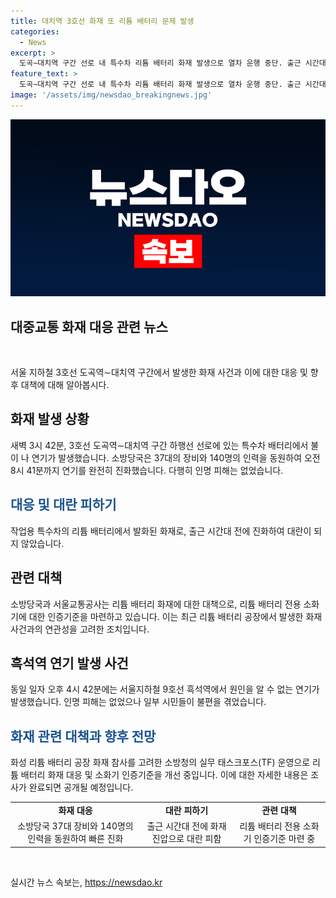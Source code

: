 ```yaml
---
title: 대치역 3호선 화재 또 리튬 배터리 문제 발생
categories:
  - News
excerpt: >
  도곡∼대치역 구간 선로 내 특수차 리튬 배터리 화재 발생으로 열차 운행 중단. 출근 시간대에 진화, 인명피해 없어. 당국, 리튬 배터리 전용 소화기 인증기준 마련 착수. 흑석역 연기 발생, 원인 미상. TF 운영해 리튬 배터리 화재 대응 강화 중. 미국 등 일부 국가 금속화재(D급) 소화기 기준 채택. 소방청, 화재 대응 전문성 강화 약속. (150자)
feature_text: >
  도곡∼대치역 구간 선로 내 특수차 리튬 배터리 화재 발생으로 열차 운행 중단. 출근 시간대에 진화, 인명피해 없어. 당국, 리튬 배터리 전용 소화기 인증기준 마련 착수. 흑석역 연기 발생, 원인 미상. TF 운영해 리튬 배터리 화재 대응 강화 중. 미국 등 일부 국가 금속화재(D급) 소화기 기준 채택. 소방청, 화재 대응 전문성 강화 약속. (150자)
image: '/assets/img/newsdao_breakingnews.jpg'
---
```


<p><img src="/assets/img/newsdao_breakingnews.jpg" alt="cryptoinkorea 속보" /></p>

<h2 data-ke-size="size26">대중교통 화재 대응 관련 뉴스</h2>

<p data-ke-size="size16">&nbsp;</p>

<p>서울 지하철 3호선 도곡역∼대치역 구간에서 발생한 화재 사건과 이에 대한 대응 및 향후 대책에 대해 알아봅시다.</p>

<h2>화재 발생 상황</h2>

<p data-ke-size="size16">새벽 3시 42분, 3호선 도곡역∼대치역 구간 하행선 선로에 있는 특수차 배터리에서 불이 나 연기가 발생했습니다. 소방당국은 37대의 장비와 140명의 인력을 동원하여 오전 8시 41분까지 연기를 완전히 진화했습니다. 다행히 인명 피해는 없었습니다.</p>

<h2><b><span style="color: #1a5490;">대응 및 대란 피하기</span></b></h2>

<p data-ke-size="size16">작업용 특수차의 리튬 배터리에서 발화된 화재로, 출근 시간대 전에 진화하여 대란이 되지 않았습니다.</p>

<h2>관련 대책</h2>

<p data-ke-size="size16">소방당국과 서울교통공사는 리튬 배터리 화재에 대한 대책으로, 리튬 배터리 전용 소화기에 대한 인증기준을 마련하고 있습니다. 이는 최근 리튬 배터리 공장에서 발생한 화재 사건과의 연관성을 고려한 조치입니다.</p>

<h2>흑석역 연기 발생 사건</h2>

<p data-ke-size="size16">동일 일자 오후 4시 42분에는 서울지하철 9호선 흑석역에서 원인을 알 수 없는 연기가 발생했습니다. 인명 피해는 없었으나 일부 시민들이 불편을 겪었습니다.</p>

<h2><b><span style="color: #1a5490;">화재 관련 대책과 향후 전망</span></b></h2>

<p data-ke-size="size16">화성 리튬 배터리 공장 화재 참사를 고려한 소방청의 실무 태스크포스(TF) 운영으로 리튬 배터리 화재 대응 및 소화기 인증기준을 개선 중입니다. 이에 대한 자세한 내용은 조사가 완료되면 공개될 예정입니다.</p>

<table>
  <tbody>
    <tr>
      <td style="text-align: center; height: 17px;"><b>화재 대응</b></td>
      <td style="text-align: center; height: 17px;"><b>대란 피하기</b></td>
      <td style="text-align: center; height: 17px;"><b>관련 대책</b></td>
    </tr>
    <tr>
      <td style="text-align: center; height: 17px;">소방당국 37대 장비와 140명의 인력을 동원하여 빠른 진화</td>
      <td style="text-align: center; height: 17px;">출근 시간대 전에 화재 진압으로 대란 피함</td>
      <td style="text-align: center; height: 17px;">리튬 배터리 전용 소화기 인증기준 마련 중</td>
    </tr>
  </tbody>
</table>

<p data-ke-size="size16">&nbsp;</p>
실시간 뉴스 속보는, <a href="https://newsdao.kr" rel="dofollow">https://newsdao.kr</a>


